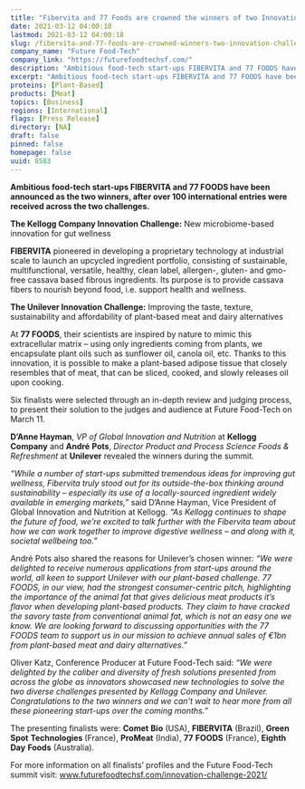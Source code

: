 ```yaml
---
title: "Fibervita and 77 Foods are crowned the winners of two Innovation Challenges in partnership with Kellogg Company and Unilever"
date: 2021-03-12 04:00:18
lastmod: 2021-03-12 04:00:18
slug: /fibervita-and-77-foods-are-crowned-winners-two-innovation-challenges-partnership-kellogg
company_name: "Future Food-Tech"
company_link: "https://futurefoodtechsf.com/"
description: "​​​​​​​Ambitious food-tech start-ups FIBERVITA and 77 FOODS have been announced as the two winners, after over 100 international entries were received across the two challenges."
excerpt: "​​​​​​​Ambitious food-tech start-ups FIBERVITA and 77 FOODS have been announced as the two winners, after over 100 international entries were received across the two challenges."
proteins: [Plant-Based]
products: [Meat]
topics: [Business]
regions: [International]
flags: [Press Release]
directory: [NA]
draft: false
pinned: false
homepage: false
uuid: 8583
---
```

<p><strong>Ambitious food-tech start-ups FIBERVITA and 77 FOODS have been announced as the two winners, after over 100 international entries were received across the two challenges.</strong></p>
<p><strong>The Kellogg Company Innovation Challenge:</strong> New microbiome-based innovation for gut wellness</p>
<p><strong>FIBERVITA</strong> pioneered in developing a proprietary technology at industrial scale to launch an upcycled ingredient portfolio, consisting of sustainable, multifunctional, versatile, healthy, clean label, allergen-, gluten- and gmo-free cassava based fibrous ingredients. Its purpose is to provide cassava fibers to nourish beyond food, i.e. support health and wellness.</p>
<p><strong>The Unilever Innovation Challenge:</strong> Improving the taste, texture, sustainability and affordability of plant-based meat and dairy alternatives</p>
<p>At <strong>77 FOODS</strong>, their scientists are inspired by nature to mimic this extracellular matrix – using only ingredients coming from plants, we encapsulate plant oils such as sunflower oil, canola oil, etc. Thanks to this innovation, it is possible to make a plant-based adipose tissue that closely resembles that of meat, that can be sliced, cooked, and slowly releases oil upon cooking.</p>
<p>Six finalists were selected through an in-depth review and judging process, to present their solution to the judges and audience at Future Food-Tech on March 11.</p>
<p><strong>D’Anne Hayman</strong>, <em>VP of Global Innovation and Nutrition</em> at <strong>Kellogg</strong> <strong>Company</strong> and <strong>André</strong> <strong>Pots</strong>, <em>Director Product and Process Science Foods & Refreshment</em> at <strong>Unilever</strong> revealed the winners during the summit.</p>
<p><em>“While a number of start-ups submitted tremendous ideas for improving gut wellness, Fibervita truly stood out for its outside-the-box thinking around sustainability – especially its use of a locally-sourced ingredient widely available in emerging markets,” </em>said D’Anne Hayman, Vice President of Global Innovation and Nutrition at Kellogg. <em>“As Kellogg continues to shape the future of food, we’re excited to talk further with the Fibervita team about how we can work together to improve digestive wellness – and along with it, societal wellbeing too.”</em></p>
<p>André Pots also shared the reasons for Unilever’s chosen winner<em>: “We were delighted to receive numerous applications from start-ups around the world, all keen to support Unilever with our plant-based challenge. 77 FOODS, in our view, had the strongest consumer-centric pitch, highlighting the importance of the animal fat that gives delicious meat products it’s flavor when developing plant-based products. They claim to have cracked the savory taste from conventional animal fat, which is not an easy one we know. We are looking forward to discussing opportunities with the 77 FOODS team to support us in our mission to achieve annual sales of €1bn from plant-based meat and dairy alternatives.”</em></p>
<p>Oliver Katz, Conference Producer at Future Food-Tech said: <em>“We were delighted by the caliber and diversity of fresh solutions presented from across the globe as innovators showcased new technologies to solve the two diverse challenges presented by Kellogg Company and Unilever. Congratulations to the two winners and we can’t wait to hear more from all these pioneering start-ups over the coming months.”</em></p>
<p>The presenting finalists were: <strong>Comet</strong> <strong>Bio</strong> (USA), <strong>FIBERVITA</strong> (Brazil), <strong>Green</strong> <strong>Spot</strong> <strong>Technologies </strong>(France), <strong>ProMeat</strong> (India), <strong>77</strong> <strong>FOODS</strong> (France), <strong>Eighth</strong> <strong>Day</strong> <strong>Foods</strong> (Australia).</p>
<p>For more information on all finalists’ profiles and the Future Food-Tech summit visit: <a href="http://www.futurefoodtechsf.com/innovation-challenge-2021/">www.futurefoodtechsf.com/innovation-challenge-2021/</a></p>
